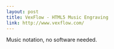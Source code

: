 ```yaml
---
layout: post
title: VexFlow - HTML5 Music Engraving
link: http://www.vexflow.com/
---
```

Music notation, no software needed.
